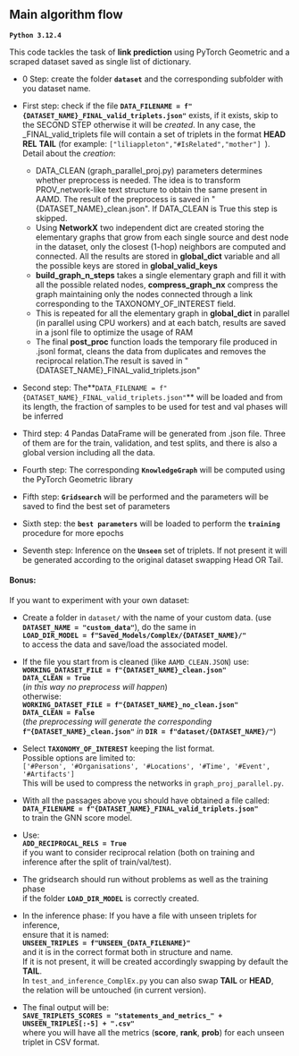 ## Main algorithm flow
**` Python 3.12.4 `**

This code tackles the task of **link prediction** using PyTorch Geometric and a scraped dataset saved as single list of dictionary.
- 0 Step: create the folder **`dataset`** and the corresponding subfolder with you dataset name.
- First step:  check if the file  **`DATA_FILENAME = f"{DATASET_NAME}_FINAL_valid_triplets.json"`** exists, if it exists, skip to the SECOND STEP otherwise it will be _created_. In any case, the _FINAL_valid_triplets file  will contain a set of triplets in the format **HEAD** **REL** **TAIL** (for example: `["liliappleton","#IsRelated","mother"] `). Detail about the _creation_:
    -  DATA_CLEAN (graph_parallel_proj.py) parameters  determines whether preprocess is needed. The idea is to transform PROV_network-like text structure to obtain the same present in AAMD. The result of the preprocess is saved in "{DATASET_NAME}_clean.json". If DATA_CLEAN is True this step is skipped.
    - Using **NetworkX** two independent dict are created storing the elementary graphs that grow from each single source and dest node in the dataset, only the closest (1-hop) neighbors are computed and connected. All the results are stored in **global_dict** variable and all the possible keys are stored in **global_valid_keys**
    - **build_graph_n_steps** takes a single elementary graph and fill it with all the possible related nodes, **compress_graph_nx** compress the graph maintaining only  the nodes connected through a link corresponding to the TAXONOMY_OF_INTEREST field.
    - This is repeated for all the elementary graph in **global_dict** in parallel (in parallel using CPU workers) and at each batch, results are saved in a jsonl file to optimize the usage of RAM
    - The final **post_proc** function loads the temporary file produced in .jsonl format, cleans the data from duplicates and removes the reciprocal relation.The result is saved in "{DATASET_NAME}_FINAL_valid_triplets.json"

- Second step: The**`DATA_FILENAME = f"{DATASET_NAME}_FINAL_valid_triplets.json"`** will be loaded and from its length, the fraction of samples to be used for test and val phases will be inferred
- Third step: 4 Pandas DataFrame will be generated from .json file. Three of them are for the train, validation, and test splits, and there is also a global version including all the data.
- Fourth step: The corresponding **`KnowledgeGraph`** will be computed using the PyTorch Geometric library
- Fifth step: **`Gridsearch`** will be performed and the parameters will be saved to find the best set of parameters
- Sixth step: the **`best parameters`** will be loaded to perform the **`training`** procedure for more epochs
- Seventh step: Inference on the **`Unseen`** set of triplets. If not present it will be generated according to the original dataset swapping Head OR Tail.



#### Bonus:
If you want to experiment with your own dataset:

- Create a folder in `dataset/` with the name of your custom data.
  (use **`DATASET_NAME = "custom_data"`**), do the same in  
  **`LOAD_DIR_MODEL = f"Saved_Models/ComplEx/{DATASET_NAME}/"`**  
  to access the data and save/load the associated model.

- If the file you start from is cleaned (like `AAMD_CLEAN.JSON`) use:  
    **`WORKING_DATASET_FILE = f"{DATASET_NAME}_clean.json"`**  
    **`DATA_CLEAN = True`**  
  (_in this way no preprocess will happen_)  
  otherwise:  
    **`WORKING_DATASET_FILE = f"{DATASET_NAME}_no_clean.json"`**  
    **`DATA_CLEAN = False`**  
  (_the preprocessing will generate the corresponding_  
   **`f"{DATASET_NAME}_clean.json"`** _in_ **`DIR = f"dataset/{DATASET_NAME}/"`**)

- Select **`TAXONOMY_OF_INTEREST`** keeping the list format.  
  Possible options are limited to:  
  `['#Person', '#Organisations', '#Locations', '#Time', '#Event', '#Artifacts']`  
  This will be used to compress the networks in `graph_proj_parallel.py`.

- With all the passages above you should have obtained a file called:  
    **`DATA_FILENAME = f"{DATASET_NAME}_FINAL_valid_triplets.json"`**  
  to train the GNN score model.

- Use:  
    **`ADD_RECIPROCAL_RELS = True`**  
  if you want to consider reciprocal relation (both on training and inference after the split of train/val/test).

- The gridsearch should run without problems as well as the training phase  
  if the folder **`LOAD_DIR_MODEL`** is correctly created.

- In the inference phase: If you have a file with unseen triplets for inference,  
  ensure that it is named:  
    **`UNSEEN_TRIPLES = f"UNSEEN_{DATA_FILENAME}"`**  
  and it is in the correct format both in structure and name.  
  If it is not present, it will be created accordingly swapping by default the **TAIL**.  
  In `test_and_inference_ComplEx.py` you can also swap **TAIL** or **HEAD**,  
  the relation will be untouched (in current version).

- The final output will be:  
    **`SAVE_TRIPLETS_SCORES = "statements_and_metrics_" + UNSEEN_TRIPLES[:-5] + ".csv"`**  
  where you will have all the metrics (**score**, **rank**, **prob**) for each unseen triplet in CSV format.

